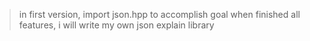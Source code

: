 > in first version, import json.hpp to accomplish goal
> when finished all features, i will write my own json explain library
